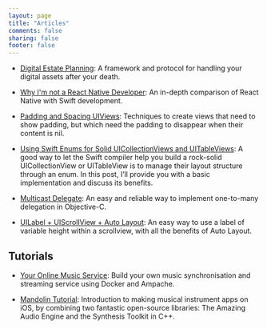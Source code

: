 ```yaml
---
layout: page
title: "Articles"
comments: false
sharing: false
footer: false
---
```


* [Digital Estate Planning](/articles/digital-estate-planning): A framework and protocol for handling your digital assets after your death.

* [Why I'm not a React Native Developer](/articles/why-im-not-a-react-native-developer): An in-depth comparison of React Native with Swift development.

* [Padding and Spacing UIViews](https://insights.project-a.com/padding-and-spacing-uiviews-9ef25eb416c1): Techniques to create views that need to show padding, but which need the padding to disappear when their content is nil.

* [Using Swift Enums for Solid UICollectionViews and UITableViews](https://insights.project-a.com/using-swift-enums-for-solid-uicollectionviews-and-uitableviews-bf5735a8cfdf): A good way to let the Swift compiler help you build a rock-solid UICollectionView or UITableView is to manage their layout structure through an enum. In this post, I’ll provide you with a basic implementation and discuss its benefits.

* [Multicast Delegate](/articles/objective-c-multicast-delegate): An easy and reliable way to implement one-to-many delegation in Objective-C.

* [UILabel + UIScrollView + Auto Layout](/articles/uilabel-plus-uiscrollview-plus-autolayout): An easy way to use a label of variable height within a scrollview, with all the benefits of Auto Layout.

## Tutorials

* [Your Online Music Service](/articles/easily-sync-and-stream-your-entire-music-collection-using-docker): Build your own music synchronisation and streaming service using Docker and Ampache.

* [Mandolin Tutorial](/articles/mandolin): Introduction to making musical instrument apps on iOS, by combining two fantastic open-source libraries: The Amazing Audio Engine and the Synthesis Toolkit in C++.

